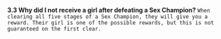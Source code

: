 __**3.3 Why did I not receive a girl after defeating a Sex Champion?**__
```When clearing all five stages of a Sex Champion, they will give you a reward. Their girl is one of the possible rewards, but this is not guaranteed on the first clear.```
